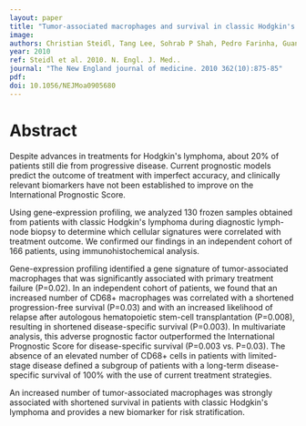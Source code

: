```yaml
---
layout: paper
title: "Tumor-associated macrophages and survival in classic Hodgkin's lymphoma."
image: 
authors: Christian Steidl, Tang Lee, Sohrab P Shah, Pedro Farinha, Guangming Han, Tarun Nayar, Allen Delaney, Steven J Jones, Javeed Iqbal, Dennis D Weisenburger, Martin A Bast, Andreas Rosenwald, Hans-Konrad Muller-Hermelink, Lisa M Rimsza, Elias Campo, Jan Delabie, Rita M Braziel, James R Cook, Ray R Tubbs, Elaine S Jaffe, Georg Lenz, Joseph M Connors, Louis M Staudt, Wing C Chan, Randy D Gascoyne
year: 2010
ref: Steidl et al. 2010. N. Engl. J. Med..
journal: "The New England journal of medicine. 2010 362(10):875-85"
pdf: 
doi: 10.1056/NEJMoa0905680
---
```


# Abstract

Despite advances in treatments for Hodgkin's lymphoma, about 20% of patients still die from progressive disease. Current prognostic models predict the outcome of treatment with imperfect accuracy, and clinically relevant biomarkers have not been established to improve on the International Prognostic Score.

Using gene-expression profiling, we analyzed 130 frozen samples obtained from patients with classic Hodgkin's lymphoma during diagnostic lymph-node biopsy to determine which cellular signatures were correlated with treatment outcome. We confirmed our findings in an independent cohort of 166 patients, using immunohistochemical analysis.

Gene-expression profiling identified a gene signature of tumor-associated macrophages that was significantly associated with primary treatment failure (P=0.02). In an independent cohort of patients, we found that an increased number of CD68+ macrophages was correlated with a shortened progression-free survival (P=0.03) and with an increased likelihood of relapse after autologous hematopoietic stem-cell transplantation (P=0.008), resulting in shortened disease-specific survival (P=0.003). In multivariate analysis, this adverse prognostic factor outperformed the International Prognostic Score for disease-specific survival (P=0.003 vs. P=0.03). The absence of an elevated number of CD68+ cells in patients with limited-stage disease defined a subgroup of patients with a long-term disease-specific survival of 100% with the use of current treatment strategies.

An increased number of tumor-associated macrophages was strongly associated with shortened survival in patients with classic Hodgkin's lymphoma and provides a new biomarker for risk stratification.

